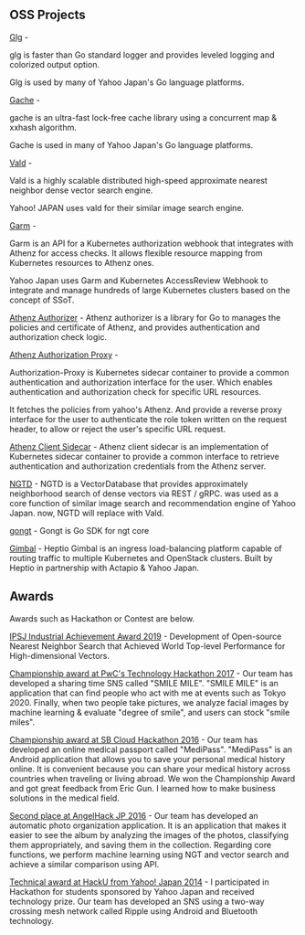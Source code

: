 OSS Projects
------------

[Glg](https://github.com/kpango/glg) -

glg is faster than Go standard logger and provides leveled logging and colorized output option.

Glg is used by many of Yahoo Japan's Go language platforms.

[Gache](https://github.com/kpango/gache) -

gache is an ultra-fast lock-free cache library using a concurrent map & xxhash algorithm.

Gache is used in many of Yahoo Japan's Go language platforms.

[Vald](https://github.com/vdaas/vald) -

Vald is a highly scalable distributed high-speed approximate nearest neighbor dense vector search engine.

Yahoo! JAPAN uses vald for their similar image search engine.

[Garm](https://github.com/yahoojapan/garm) -

Garm is an API for a Kubernetes authorization webhook that integrates with Athenz for access checks. It allows flexible resource mapping from Kubernetes resources to Athenz ones.

Yahoo Japan uses Garm and Kubernetes AccessReview Webhook to integrate and manage hundreds of large Kubernetes clusters based on the concept of SSoT.

[Athenz Authorizer](https://github.com/yahoojapan/athenz-authorizer) - Athenz authorizer is a library for Go to manages the policies and certificate of Athenz, and provides authentication and authorization check logic.

[Athenz Authorization Proxy](https://github.com/yahoojapan/authorization-proxy) -

Authorization-Proxy is Kubernetes sidecar container to provide a common authentication and authorization interface for the user. Which enables authentication and authorization check for specific URL resources.

It fetches the policies from yahoo's Athenz. And provide a reverse proxy interface for the user to authenticate the role token written on the request header, to allow or reject the user's specific URL request.

[Athenz Client Sidecar](https://github.com/yahoojapan/athenz-client-sidecar) - Athenz client sidecar is an implementation of Kubernetes sidecar container to provide a common interface to retrieve authentication and authorization credentials from the Athenz server.

[NGTD](https://github.com/yahoojapan/ngtd) - NGTD is a VectorDatabase that provides approximately neighborhood search of dense vectors via REST / gRPC. was used as a core function of similar image search and recommendation engine of Yahoo Japan. now, NGTD will replace with Vald.

[gongt](https://github.com/yahoojapan/gongt) - Gongt is Go SDK for ngt core

[Gimbal](https://github.com/heptio/gimbal) - Heptio Gimbal is an ingress load-balancing platform capable of routing traffic to multiple Kubernetes and OpenStack clusters. Built by Heptio in partnership with Actapio & Yahoo Japan.

Awards
------

Awards such as Hackathon or Contest are below.

[IPSJ Industrial Achievement Award 2019](https://www.ipsj.or.jp/english/organization/aboutipsj/award/gyoseki.html) - Development of Open-source Nearest Neighbor Search that Achieved World Top-level Performance for High-dimensional Vectors.

[Championship award at PwC's Technology Hackathon 2017](https://www.facebook.com/PwCJapan/posts/1234088506626798) - Our team has developed a sharing time SNS called "SMILE MILE". "SMILE MILE" is an application that can find people who act with me at events such as Tokyo 2020. Finally, when two people take pictures, we analyze facial images by machine learning & evaluate "degree of smile", and users can stock "smile miles".

[Championship award at SB Cloud Hackathon 2016](https://www.facebook.com/SBCloud/photos/a.1092206347516664/1108994632504502/?type=1&theater) - Our team has developed an online medical passport called "MediPass". "MediPass" is an Android application that allows you to save your personal medical history online. It is convenient because you can share your medical history across countries when traveling or living abroad. We won the Championship Award and got great feedback from Eric Gun. I learned how to make business solutions in the medical field.

[Second place at AngelHack JP 2016](https://givery.co.jp/press/821/) - Our team has developed an automatic photo organization application. It is an application that makes it easier to see the album by analyzing the images of the photos, classifying them appropriately, and saving them in the collection. Regarding core functions, we perform machine learning using NGT and vector search and achieve a similar comparison using API.

[Technical award at HackU from Yahoo! Japan 2014](https://hacku.yahoo.co.jp/tokai2014/) - I participated in Hackathon for students sponsored by Yahoo Japan and received technology prize. Our team has developed an SNS using a two-way crossing mesh network called Ripple using Android and Bluetooth technology.

